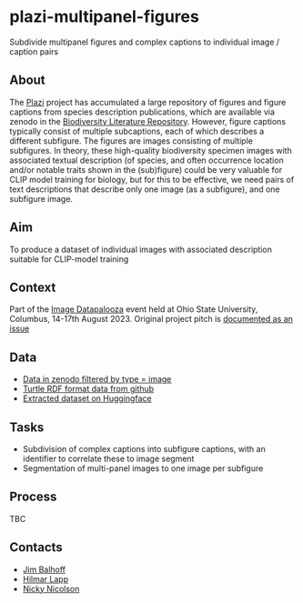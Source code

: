 # plazi-multipanel-figures
Subdivide multipanel figures and complex captions to individual image / caption pairs

## About

The [Plazi](https://plazi.org) project has accumulated a large repository of figures and figure captions from species description publications, which are available via zenodo in the [Biodiversity Literature Repository](https://zenodo.org/communities/biosyslit/). However, figure captions typically consist of multiple subcaptions, each of which describes a different subfigure. The figures are images consisting of multiple subfigures. In theory, these high-quality biodiversity specimen images with associated textual description (of species, and often occurrence location and/or notable traits shown in the (sub)figure) could be very valuable for CLIP model training for biology, but for this to be effective, we need pairs of text descriptions that describe only one image (as a subfigure), and one subfigure image.

## Aim

To produce a dataset of individual images with associated description suitable for CLIP-model training

## Context

Part of the [Image Datapalooza](https://github.com/Imageomics/Image-Datapalooza-2023) event held at Ohio State University, Columbus, 14-17th August 2023. Original project pitch is [documented as an issue](https://github.com/Imageomics/Image-Datapalooza-2023/issues/4)

## Data

- [Data in zenodo filtered by type = image](https://zenodo.org/communities/biosyslit/search?type=image)
- [Turtle RDF format data from github](https://github.com/plazi/treatments-rdf)
- [Extracted dataset on Huggingface](https://huggingface.co/datasets/imageomics/plazi-biospecimen-img-descriptions)

## Tasks

- Subdivision of complex captions into subfigure captions, with an identifier to correlate these to image segment
- Segmentation of multi-panel images to one image per subfigure

## Process

TBC

## Contacts

- [Jim Balhoff](https://github.com/balhoff)
- [Hilmar Lapp](https://github.com/hlapp)
- [Nicky Nicolson](https://github.com/nickynicolson)
